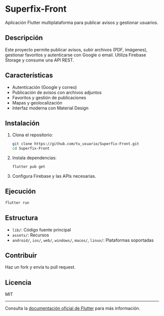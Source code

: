 # Superfix-Front

Aplicación Flutter multiplataforma para publicar avisos y gestionar usuarios.

## Descripción

Este proyecto permite publicar avisos, subir archivos (PDF, imágenes), gestionar favoritos y autenticarse con Google o email. Utiliza Firebase Storage y consume una API REST.

## Características

- Autenticación (Google y correo)
- Publicación de avisos con archivos adjuntos
- Favoritos y gestión de publicaciones
- Mapas y geolocalización
- Interfaz moderna con Material Design

## Instalación

1. Clona el repositorio:
   ```sh
   git clone https://github.com/tu_usuario/Superfix-Front.git
   cd Superfix-Front
   ```

2. Instala dependencias:
   ```sh
   flutter pub get
   ```

3. Configura Firebase y las APIs necesarias.

## Ejecución

```sh
flutter run
```

## Estructura

- `lib/`: Código fuente principal
- `assets/`: Recursos
- `android/`, `ios/`, `web/`, `windows/`, `macos/`, `linux/`: Plataformas soportadas

## Contribuir

Haz un fork y envía tu pull request.

## Licencia

MIT

---

Consulta la [documentación oficial de Flutter](https://docs.flutter.dev/) para más información.
